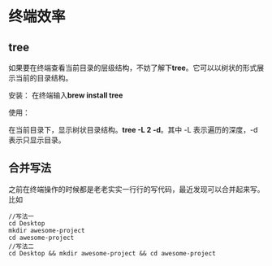 # 终端效率


## tree

如果要在终端查看当前目录的层级结构，不妨了解下**tree**。它可以以树状的形式展示当前的目录结构。

安装：
在终端输入**brew install tree**

使用：

在当前目录下，显示树状目录结构。**tree -L 2 -d**。其中 -L 表示遍历的深度，-d 表示只显示目录。


## 合并写法

之前在终端操作的时候都是老老实实一行行的写代码，最近发现可以合并起来写。比如

```
//写法一
cd Desktop
mkdir awesome-project
cd awesome-project
//写法二
cd Desktop && mkdir awesome-project && cd awesome-project
```



